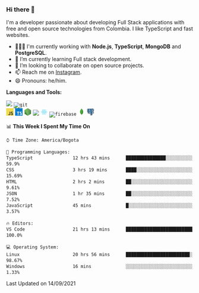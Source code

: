 ### Hi there 👋

I'm a developer passionate about developing Full Stack applications with free and open source technologies from Colombia. I like TypeScript and fast websites.

- 👨🏽‍💻 I'm currently working with **Node.js**, **TypeScript**, **MongoDB** and **PostgreSQL**.
- 🌱 I’m currently learning Full stack development.
- 🚀 I’m looking to collaborate on open source projects.
- 📫   Reach me on [Instagram](https://instagram.com/nexckycort).
- 😄  Pronouns: he/him.

**Languages and Tools:**  

<code><img height="20"  src="https://upload.wikimedia.org/wikipedia/commons/2/2d/Visual_Studio_Code_1.18_icon.svg"></code>
<code><img src="https://www.vectorlogo.zone/logos/git-scm/git-scm-icon.svg" alt="git" height="20"/> </code>
<code><img height="20" src="https://raw.githubusercontent.com/github/explore/80688e429a7d4ef2fca1e82350fe8e3517d3494d/topics/javascript/javascript.png"></code>
<code><img height="20" src="https://raw.githubusercontent.com/github/explore/80688e429a7d4ef2fca1e82350fe8e3517d3494d/topics/typescript/typescript.png"></code>
<code><img height="20" src="https://raw.githubusercontent.com/github/explore/80688e429a7d4ef2fca1e82350fe8e3517d3494d/topics/nodejs/nodejs.png"></code>
<code><img height="20" src="https://deno.land/logo.svg"></code>
<code><img height="20" src="https://raw.githubusercontent.com/github/explore/80688e429a7d4ef2fca1e82350fe8e3517d3494d/topics/react/react.png"></code>
<code><img src="https://www.vectorlogo.zone/logos/firebase/firebase-icon.svg" alt="firebase"  height="20"/></code>
<code><img src="https://raw.githubusercontent.com/devicons/devicon/master/icons/mongodb/mongodb-original.svg"  height="20"/></code>
<code><img src="https://raw.githubusercontent.com/devicons/devicon/master/icons/postgresql/postgresql-original.svg" height="20"/></code>

<!--START_SECTION:waka-->
📊 **This Week I Spent My Time On** 

```text
⌚︎ Time Zone: America/Bogota

💬 Programming Languages: 
TypeScript               12 hrs 43 mins      ███████████████░░░░░░░░░░   59.9% 
CSS                      3 hrs 19 mins       ████░░░░░░░░░░░░░░░░░░░░░   15.69% 
HTML                     2 hrs 2 mins        ██░░░░░░░░░░░░░░░░░░░░░░░   9.61% 
JSON                     1 hr 35 mins        ██░░░░░░░░░░░░░░░░░░░░░░░   7.52% 
JavaScript               45 mins             █░░░░░░░░░░░░░░░░░░░░░░░░   3.57%

🔥 Editors: 
VS Code                  21 hrs 13 mins      █████████████████████████   100.0%

💻 Operating System: 
Linux                    20 hrs 56 mins      ████████████████████████░   98.67% 
Windows                  16 mins             ░░░░░░░░░░░░░░░░░░░░░░░░░   1.33%

```


 Last Updated on 14/09/2021
<!--END_SECTION:waka-->
